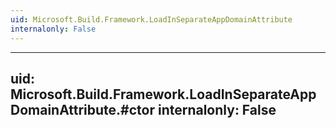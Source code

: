 ```yaml
---
uid: Microsoft.Build.Framework.LoadInSeparateAppDomainAttribute
internalonly: False
---
```


---
uid: Microsoft.Build.Framework.LoadInSeparateAppDomainAttribute.#ctor
internalonly: False
---
